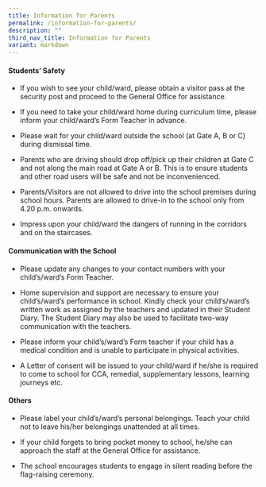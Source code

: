 ```yaml
---
title: Information for Parents
permalink: /information-for-parents/
description: ""
third_nav_title: Information for Parents
variant: markdown
---
```

#### Students’ Safety

* If you wish to see your child/ward, please obtain a visitor pass at the security post and proceed to the General Office for assistance.

* If you need to take your child/ward home during curriculum time, please inform your child/ward’s Form Teacher in advance.

* Please wait for your child/ward outside the school (at Gate A, B or C) during dismissal time.

* Parents who are driving should drop off/pick up their children at Gate C and not along the main road at Gate A or B. This is to ensure students and other road users will be safe and not be inconvenienced.

* Parents/Visitors are not allowed to drive into the school premises during school hours. Parents are allowed to drive-in to the school only from 4.20 p.m. onwards.

* Impress upon your child/ward the dangers of running in the corridors and on the staircases.

####  Communication with the School

* Please update any changes to your contact numbers with your child’s/ward’s Form Teacher.

* Home supervision and support are necessary to ensure your child’s/ward’s performance in school. Kindly check your child’s/ward’s written work as assigned by the teachers and updated in their Student Diary. The Student Diary may also be used to facilitate two-way communication with the teachers.

* Please inform your child’s/ward’s Form teacher if your child has a medical condition and is unable to participate in physical activities.

* A Letter of consent will be issued to your child/ward if he/she is required to come to school for CCA, remedial, supplementary lessons, learning journeys etc.

#### Others

* Please label your child’s/ward’s personal belongings. Teach your child not to leave his/her belongings unattended at all times.

* If your child forgets to bring pocket money to school, he/she can approach the staff at the General Office for assistance.

* The school encourages students to engage in silent reading before the flag-raising ceremony.